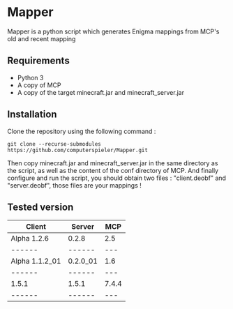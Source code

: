 # Mapper
Mapper is a python script which generates Enigma mappings from MCP's old and recent mapping

## Requirements
* Python 3
* A copy of MCP
* A copy of the target minecraft.jar and minecraft_server.jar

## Installation
Clone the repository using the following command :
```
git clone --recurse-submodules https://github.com/computerspieler/Mapper.git
```
Then copy minecraft.jar and minecraft_server.jar in the same directory as the script, as well as the content of the conf directory of MCP.
And finally configure and run the script, you should obtain two files : "client.deobf" and "server.deobf", those files are your mappings !

## Tested version
| Client | Server | MCP |
| ------ | ------ | --- |
| Alpha 1.2.6 | 0.2.8 | 2.5 |
| ------ | ------ | --- |
| Alpha 1.1.2_01 | 0.2.0_01 | 1.6 |
| ------ | ------ | --- |
| 1.5.1 | 1.5.1 | 7.4.4 |
| ------ | ------ | --- |

